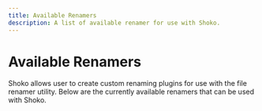 ```yaml
---
title: Available Renamers
description: A list of available renamer for use with Shoko.
---
```


<script setup>
const renamerColumns = [
  { name: 'Renamer', header: 'Renamer' },
  { name: 'Description', header: 'Description' }
];

const renamerData = [
  {
    Renamer: "WebAOM",
    Description: "Default renamer built into Shoko."
  },
  {
    Renamer: "Lua Renamer",
    Description: "Uses the Lua scripting language to create custom renaming scripts."
  }
];
</script>

# Available Renamers

Shoko allows user to create custom renaming plugins for use with the file renamer utility. Below are the currently
available renamers that can be used with Shoko.

<EasyTable :columns="renamerColumns" :data="renamerData" />